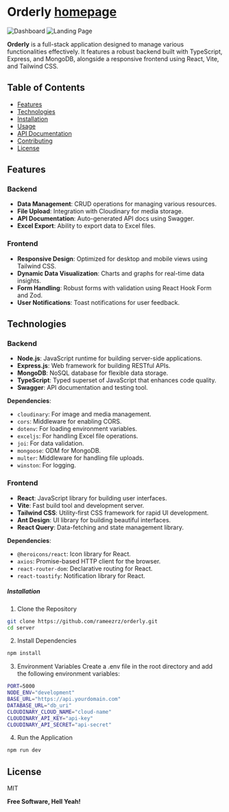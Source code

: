 # Orderly [homepage](https://orderly-three.vercel.app/)

![Dashboard](https://ovq37ygrsuppsjg2.public.blob.vercel-storage.com/orderly-first)
![Landing Page](https://ovq37ygrsuppsjg2.public.blob.vercel-storage.com/orderly-second)

**Orderly** is a full-stack application designed to manage various functionalities effectively. It features a robust backend built with TypeScript, Express, and MongoDB, alongside a responsive frontend using React, Vite, and Tailwind CSS.

## Table of Contents

- [Features](#features)
- [Technologies](#technologies)
- [Installation](#installation)
- [Usage](#usage)
- [API Documentation](#api-documentation)
- [Contributing](#contributing)
- [License](#license)

## Features

### Backend

- **Data Management**: CRUD operations for managing various resources.
- **File Upload**: Integration with Cloudinary for media storage.
- **API Documentation**: Auto-generated API docs using Swagger.
- **Excel Export**: Ability to export data to Excel files.

### Frontend

- **Responsive Design**: Optimized for desktop and mobile views using Tailwind CSS.
- **Dynamic Data Visualization**: Charts and graphs for real-time data insights.
- **Form Handling**: Robust forms with validation using React Hook Form and Zod.
- **User Notifications**: Toast notifications for user feedback.

## Technologies

### Backend

- **Node.js**: JavaScript runtime for building server-side applications.
- **Express.js**: Web framework for building RESTful APIs.
- **MongoDB**: NoSQL database for flexible data storage.
- **TypeScript**: Typed superset of JavaScript that enhances code quality.
- **Swagger**: API documentation and testing tool.

**Dependencies**:

- `cloudinary`: For image and media management.
- `cors`: Middleware for enabling CORS.
- `dotenv`: For loading environment variables.
- `exceljs`: For handling Excel file operations.
- `joi`: For data validation.
- `mongoose`: ODM for MongoDB.
- `multer`: Middleware for handling file uploads.
- `winston`: For logging.

### Frontend

- **React**: JavaScript library for building user interfaces.
- **Vite**: Fast build tool and development server.
- **Tailwind CSS**: Utility-first CSS framework for rapid UI development.
- **Ant Design**: UI library for building beautiful interfaces.
- **React Query**: Data-fetching and state management library.

**Dependencies**:

- `@heroicons/react`: Icon library for React.
- `axios`: Promise-based HTTP client for the browser.
- `react-router-dom`: Declarative routing for React.
- `react-toastify`: Notification library for React.

##### Installation

1. Clone the Repository

```sh
git clone https://github.com/rameezrz/orderly.git
cd server
```

2. Install Dependencies

```sh
npm install
```

3. Environment Variables
   Create a .env file in the root directory and add the following environment variables:

```sh
PORT=5000
NODE_ENV="development"
BASE_URL="https://api.yourdomain.com"
DATABASE_URL="db_uri"
CLOUDINARY_CLOUD_NAME="cloud-name"
CLOUDINARY_API_KEY="api-key"
CLOUDINARY_API_SECRET="api-secret"
```

4. Run the Application

```sh
npm run dev
```

## License

MIT

**Free Software, Hell Yeah!**

[//]: # "These are reference links used in the body of this note and get stripped out when the markdown processor does its job. There is no need to format nicely because it shouldn't be seen. Thanks SO - http://stackoverflow.com/questions/4823468/store-comments-in-markdown-syntax"
[dill]: https://github.com/joemccann/dillinger
[git-repo-url]: https://github.com/joemccann/dillinger.git
[john gruber]: http://daringfireball.net
[df1]: http://daringfireball.net/projects/markdown/
[markdown-it]: https://github.com/markdown-it/markdown-it
[Ace Editor]: http://ace.ajax.org
[node.js]: http://nodejs.org
[Twitter Bootstrap]: http://twitter.github.com/bootstrap/
[jQuery]: http://jquery.com
[@tjholowaychuk]: http://twitter.com/tjholowaychuk
[express]: http://expressjs.com
[AngularJS]: http://angularjs.org
[Gulp]: http://gulpjs.com
[PlDb]: https://github.com/joemccann/dillinger/tree/master/plugins/dropbox/README.md
[PlGh]: https://github.com/joemccann/dillinger/tree/master/plugins/github/README.md
[PlGd]: https://github.com/joemccann/dillinger/tree/master/plugins/googledrive/README.md
[PlOd]: https://github.com/joemccann/dillinger/tree/master/plugins/onedrive/README.md
[PlMe]: https://github.com/joemccann/dillinger/tree/master/plugins/medium/README.md
[PlGa]: https://github.com/RahulHP/dillinger/blob/master/plugins/googleanalytics/README.md
